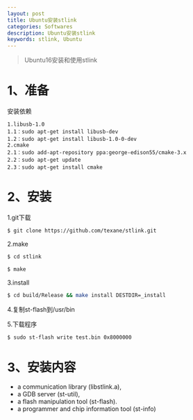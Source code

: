 ```yaml
---
layout: post
title: Ubuntu安装stlink
categories: Softwares
description: Ubuntu安装stlink
keywords: stlink, Ubuntu
---
```


> Ubuntu16安装和使用stlink

# 1、准备

安装依赖

```
1.libusb-1.0
1.1：sudo apt-get install libusb-dev
1.2：sudo apt-get install libusb-1.0-0-dev
2.cmake
2.1：sudo add-apt-repository ppa:george-edison55/cmake-3.x
2.2：sudo apt-get update
2.3：sudo apt-get install cmake
```

# 2、安装

1.git下载

```bash
$ git clone https://github.com/texane/stlink.git
```

2.make

```bash
$ cd stlink

$ make
```

3.install

```bash
$ cd build/Release && make install DESTDIR=_install
```

4.复制st-flash到/usr/bin

5.下载程序

```bash
$ sudo st-flash write test.bin 0x8000000
```

# 3、安装内容

* a communication library (libstlink.a),
* a GDB server (st-util),
* a flash manipulation tool (st-flash).
* a programmer and chip information tool (st-info)
